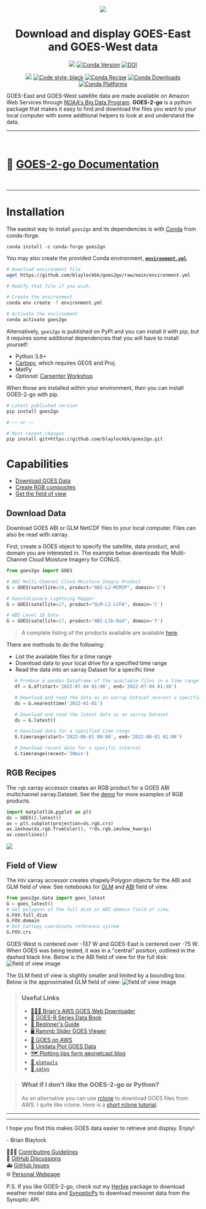<div
  align="center"
>

![](https://github.com/blaylockbk/goes2go/blob/main/docs/_static/goes2go_logo_100dpi.png?raw=true)

# Download and display GOES-East and GOES-West data

<!-- Badges -->

[![](https://img.shields.io/pypi/v/goes2go)](https://pypi.python.org/pypi/goes2go/)
[![Conda Version](https://img.shields.io/conda/vn/conda-forge/goes2go.svg)](https://anaconda.org/conda-forge/goes2go)
[![DOI](https://zenodo.org/badge/296737878.svg)](https://zenodo.org/badge/latestdoi/296737878)


![](https://img.shields.io/github/license/blaylockbk/goes2go)
[![Code style: black](https://img.shields.io/badge/code%20style-black-000000.svg)](https://github.com/psf/black)
[![Conda Recipe](https://img.shields.io/badge/recipe-goes2go-green.svg)](https://anaconda.org/conda-forge/goes2go)
[![Conda Downloads](https://img.shields.io/conda/dn/conda-forge/goes2go.svg)](https://anaconda.org/conda-forge/goes2go)
[![Conda Platforms](https://img.shields.io/conda/pn/conda-forge/goes2go.svg)](https://anaconda.org/conda-forge/goes2go)

<!--(Badges)-->

</div>

GOES-East and GOES-West satellite data are made available on Amazon Web Services through [NOAA's Big Data Program](https://www.noaa.gov/information-technology/big-data). **GOES-2-go** is a python package that makes it easy to find and download the files you want to your local computer with some additional helpers to look at and understand the data.

---

<br>

# 📔 [GOES-2-go Documentation](https://blaylockbk.github.io/goes2go/_build/html/)

<br>

---

# Installation

The easiest way to install `goes2go` and its dependencies is with [Conda](https://docs.conda.io/projects/conda/en/latest/user-guide/tasks/manage-environments.html) from conda-forge.

```
conda install -c conda-forge goes2go
```

You may also create the provided Conda environment, **[`environment.yml`](https://github.com/blaylockbk/goes2go/blob/main/environment.yml)**.

```bash
# Download environment file
wget https://github.com/blaylockbk/goes2go/raw/main/environment.yml

# Modify that file if you wish.

# Create the environment
conda env create -f environment.yml

# Activate the environment
conda activate goes2go
```

Alternatively, `goes2go` is published on PyPI and you can install it with pip, _but_ it requires some additional dependencies that you will have to install yourself:

- Python 3.8+
- [Cartopy](https://scitools.org.uk/cartopy/docs/latest/installing.html), which requires GEOS and Proj.
- MetPy
- _Optional:_ [Carpenter Workshop](https://github.com/blaylockbk/Carpenter_Workshop)

When those are installed within your environment, _then_ you can install GOES-2-go with pip.

```bash
# Latest published version
pip install goes2go

# ~~ or ~~

# Most recent changes
pip install git+https://github.com/blaylockbk/goes2go.git
```

# Capabilities

- [Download GOES Data](#download-data)
- [Create RGB composites](#rgb-recipes)
- [Get the field of view](#field-of-view)

## Download Data

Download GOES ABI or GLM NetCDF files to your local computer. Files can also be read with xarray.

First, create a GOES object to specify the satellite, data product, and domain you are interested in. The example below downloads the Multi-Channel Cloud Moisture Imagery for CONUS.

```python
from goes2go import GOES

# ABI Multi-Channel Cloud Moisture Imagry Product
G = GOES(satellite=16, product="ABI-L2-MCMIP", domain='C')

# Geostationary Lightning Mapper
G = GOES(satellite=17, product="GLM-L2-LCFA", domain='C')

# ABI Level 1b Data
G = GOES(satellite=17, product="ABI-L1b-Rad", domain='F')
```

> A complete listing of the products available are available [here](https://github.com/blaylockbk/goes2go/blob/main/goes2go/product_table.txt).

There are methods to do the following:

- List the available files for a time range
- Download data to your local drive for a specified time range
- Read the data into an xarray Dataset for a specific time

```python
   # Produce a pandas DataFrame of the available files in a time range
   df = G.df(start='2022-07-04 01:00', end='2022-07-04 01:30')
```

```python
   # Download and read the data as an xarray Dataset nearest a specific time
   ds = G.nearesttime('2022-01-01')
```

```python
   # Download and read the latest data as an xarray Dataset
   ds = G.latest()
```

```python
   # Download data for a specified time range
   G.timerange(start='2022-06-01 00:00', end='2022-06-01 01:00')

   # Download recent data for a specific interval
   G.timerange(recent='30min')
```

## RGB Recipes

The `rgb` xarray accessor creates an RGB product for a GOES ABI multichannel xarray.Dataset. See the [demo](https://blaylockbk.github.io/goes2go/_build/html/user_guide/notebooks/DEMO_rgb_recipes.html#) for more examples of RGB products.

```python
import matplotlib.pyplot as plt
ds = GOES().latest()
ax = plt.subplot(projection=ds.rgb.crs)
ax.imshow(ds.rgb.TrueColor(), **ds.rgb.imshow_kwargs)
ax.coastlines()
```

![](./images/TrueColor.png)

## Field of View

The `FOV` xarray accessor creates shapely.Polygon objects for the ABI and GLM field of view. See notebooks for [GLM](https://blaylockbk.github.io/goes2go/_build/html/user_guide/notebooks/field-of-view_GLM.html) and [ABI](https://blaylockbk.github.io/goes2go/_build/html/user_guide/notebooks/field-of-view_ABI.html) field of view.

```python
from goes2go.data import goes_latest
G = goes_latest()
# Get polygons of the full disk or ABI domain field of view.
G.FOV.full_disk
G.FOV.domain
# Get Cartopy coordinate reference system
G.FOV.crs
```

GOES-West is centered over -137 W and GOES-East is centered over -75 W. When GOES was being tested, it was in a "central" position, outlined in the dashed black line. Below is the ABI field of view for the full disk:
![field of view image](./images/ABI_field-of-view.png)

The GLM field of view is slightly smaller and limited by a bounding box. Below is the approximated GLM field of view:
![field of view image](./images/GLM_field-of-view.png)


> ### Useful Links
>
> - [🙋🏻‍♂️ Brian's AWS GOES Web Downloader](https://home.chpc.utah.edu/~u0553130/Brian_Blaylock/cgi-bin/goes16_download.cgi)
> - [📔 GOES-R Series Data Book](https://www.goes-r.gov/downloads/resources/documents/GOES-RSeriesDataBook.pdf)
> - [🎠 Beginner's Guide](https://www.goes-r.gov/downloads/resources/documents/Beginners_Guide_to_GOES-R_Series_Data.pdf)
> - [🖥 Rammb Slider GOES Viewer](https://rammb-slider.cira.colostate.edu)
> - [💾 GOES on AWS](https://registry.opendata.aws/noaa-goes/)
> - [🐍 Unidata Plot GOES Data](https://unidata.github.io/python-training/gallery/mapping_goes16_truecolor/)
> - [🗺 Plotting tips form geonetcast blog](https://geonetcast.wordpress.com/2019/08/02/plot-0-5-km-goes-r-full-disk-regions/)
> - [🐍 `glmtools`](https://github.com/deeplycloudy/glmtools/)
> - [🐍 `satpy`](https://github.com/pytroll/satpy)

> ### What if I don't like the GOES-2-go or Python?
>
> As an alternative you can use [rclone](https://rclone.org/) to download GOES files from AWS. I quite like rclone. Here is a [short rclone tutorial](https://github.com/blaylockbk/pyBKB_v3/blob/master/rclone_howto.md).

---

---

I hope you find this makes GOES data easier to retrieve and display. Enjoy!

\- Brian Blaylock

👨🏻‍💻 [Contributing Guidelines](https://blaylockbk.github.io/goes2go/_build/html/user_guide/contribute.html)  
💬 [GitHub Discussions](https://github.com/blaylockbk/goes2go/discussions)  
🚑 [GitHub Issues](https://github.com/blaylockbk/goes2go/issues)  
🌐 [Personal Webpage](http://home.chpc.utah.edu/~u0553130/Brian_Blaylock/home.html)

P.S. If you like GOES-2-go, check out my [Herbie](https://github.com/blaylockbk/Herbie) package to download weather model data and [SynopticPy](https://github.com/blaylockbk/Herbie) to download mesonet data from the Synoptic API.
